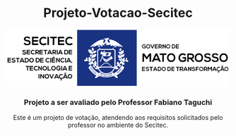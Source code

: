 <div align="center">

# Projeto-Votacao-Secitec

<img src="secitec.png" alt="Logo do Secitec">

### Projeto a ser avaliado pelo Professor Fabiano Taguchi

Este é um projeto de votação, atendendo aos requisitos solicitados pelo professor no ambiente do Secitec.

</div>
